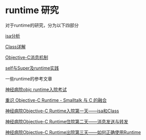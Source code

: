 # runtime 研究

对于runtime的研究，分为以下四部分

[isa分析](https://github.com/Yuan91/runtime/blob/master/%23%20isa%20详解.mdwn)

[Class详解](https://github.com/Yuan91/runtime/blob/master/%23%20Class%20结构详解.mdwn)

[Objective-C消息机制](https://github.com/Yuan91/runtime/blob/master/%23%20Objective-C%20消息机制.mdwn)

[self与Super及runtime实践](https://github.com/Yuan91/runtime/blob/master/%23%20self%20与%20super%20分析.mdwn)

一些runtime的参考文章

[神经病院objc runtime入院考试](http://blog.sunnyxx.com/2014/11/06/runtime-nuts/)

[重识 Objective-C Runtime - Smalltalk 与 C 的融合](http://blog.sunnyxx.com/2016/08/13/reunderstanding-runtime-0/)

[神经病院Objective-C Runtime入院第一天——isa和Class](https://www.jianshu.com/p/9d649ce6d0b8)

[神经病院Objective-C Runtime住院第二天——消息发送与转发](https://www.jianshu.com/p/4d619b097e20)

[神经病院Objective-C Runtime出院第三天——如何正确使用Runtime](https://www.jianshu.com/p/db6dc23834e3)

